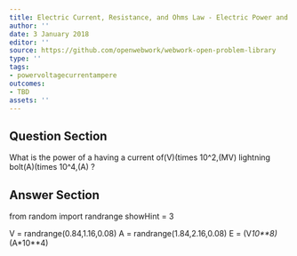 ```yaml
---
title: Electric Current, Resistance, and Ohms Law - Electric Power and Energy
author: ''
date: 3 January 2018
editor: ''
source: https://github.com/openwebwork/webwork-open-problem-library
type: ''
tags:
- powervoltagecurrentampere
outcomes:
- TBD
assets: ''
---
```


## Question Section 

What is the power of a having a current of(V)(times 10^2,(MV) lightning bolt(A)(times 10^4,(A) ?


## Answer Section

from random import randrange
showHint = 3


V = randrange(0.84,1.16,0.08)
A = randrange(1.84,2.16,0.08)
E = (V*10**8)*(A*10**4)